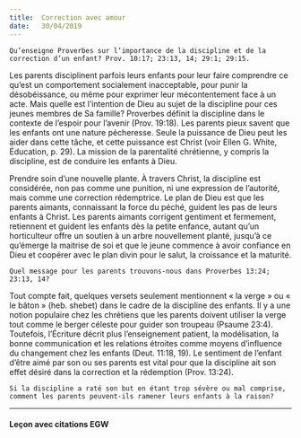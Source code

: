 ```yaml
---
title:  Correction avec amour
date:   30/04/2019
---
```


`Qu’enseigne Proverbes sur l’importance de la discipline et de la correction d’un enfant? Prov. 10:17; 23:13, 14; 29:1; 29:15.`

Les parents disciplinent parfois leurs enfants pour leur faire comprendre ce qu’est un comportement socialement inacceptable, pour punir la désobéissance, ou même pour exprimer leur mécontentement face à un acte. Mais quelle est l’intention de Dieu au sujet de la discipline pour ces jeunes membres de Sa famille? Proverbes définit la discipline dans le contexte de l’espoir pour l’avenir (Prov. 19:18). Les parents pieux savent que les enfants ont une nature pécheresse. Seule la puissance de Dieu peut les aider dans cette tâche, et cette puissance est Christ (voir Ellen G. White, Éducation, p. 29). La mission de la parentalité chrétienne, y compris la discipline, est de conduire les enfants à Dieu.

Prendre soin d’une nouvelle plante. À travers Christ, la discipline est considérée, non pas comme une punition, ni une expression de l’autorité, mais comme une correction rédemptrice. Le plan de Dieu est que les parents aimants, connaissant la force du péché, guident les pas de leurs enfants à Christ. Les parents aimants corrigent gentiment et fermement, retiennent et guident les enfants dès la petite enfance, autant qu’un horticulteur offre un soutien à un arbre nouvellement planté, jusqu’à ce qu’émerge la maitrise de soi et que le jeune commence à avoir confiance en Dieu et coopérer avec le plan divin pour le salut, la croissance et la maturité.

`Quel message pour les parents trouvons-nous dans Proverbes 13:24; 23:13, 14?`

Tout compte fait, quelques versets seulement mentionnent « la verge » ou « le bâton » (heb. shebet) dans le cadre de la discipline des enfants. Il y a une notion populaire chez les chrétiens que les parents doivent utiliser la verge tout comme le berger céleste pour guider son troupeau (Psaume 23:4). Toutefois, l’Écriture décrit plus l’enseignement patient, la modélisation, la bonne communication et les relations étroites comme moyens d’influence du changement chez les enfants (Deut. 11:18, 19). Le sentiment de l’enfant d’être aimé par son ou ses parents est vital pour que la discipline ait son effet désiré dans la correction et la rédemption (Prov. 13:24).

`Si la discipline a raté son but en étant trop sévère ou mal comprise, comment les parents peuvent-ils ramener leurs enfants à la raison?`

---

#### Leçon avec citations EGW